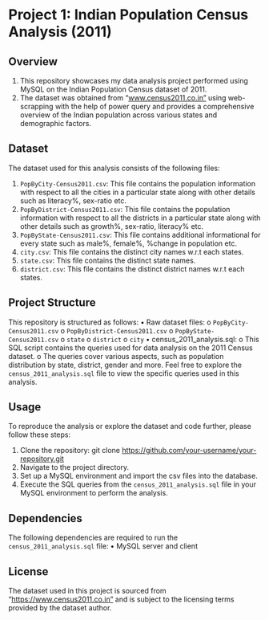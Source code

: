 # Project 1: Indian Population Census Analysis (2011)
## Overview
1. This repository showcases my data analysis project performed using MySQL on the Indian Population Census dataset of 2011. 
2. The dataset was obtained from “www.census2011.co.in” using web-scrapping with the help of power query and provides a comprehensive overview of the Indian population across various states and demographic factors.
## Dataset
The dataset used for this analysis consists of the following files:
1. `PopByCity-Census2011.csv`: This file contains the population information with respect to all the cities in a particular state along with other details such as literacy%, sex-ratio etc.
2. `PopByDistrict-Census2011.csv`: This file contains the population information with respect to all the districts in a particular state along with other details such as growth%, sex-ratio, literacy% etc.
3. `PopByState-Census2011.csv`: This file contains additional informational for every state such as male%, female%, %change in population etc.
4. `city.csv`: This file contains the distinct city names w.r.t each states.
5. `state.csv`: This file contains the distinct state names.
6. `district.csv`: This file contains the distinct district names w.r.t each states.
## Project Structure
This repository is structured as follows:
•	Raw dataset files: 
o	`PopByCity-Census2011.csv`
o	`PopByDistrict-Census2011.csv`
o	`PopByState-Census2011.csv`
o	`state`
o	`district`
o	`city`
•	census_2011_analysis.sql: 
o	This SQL script contains the queries used for data analysis on the 2011 Census dataset. 
o	The queries cover various aspects, such as population distribution by state, district, gender and more.
Feel free to explore the `census_2011_analysis.sql` file to view the specific queries used in this analysis.
## Usage
To reproduce the analysis or explore the dataset and code further, please follow these steps:
1.	Clone the repository:
git clone https://github.com/your-username/your-repository.git
2.	Navigate to the project directory.
3.	Set up a MySQL environment and import the csv files into the database.
4.	Execute the SQL queries from the `census_2011_analysis.sql` file in your MySQL environment to perform the analysis.
## Dependencies
The following dependencies are required to run the `census_2011_analysis.sql` file:
•	MySQL server and client
## License
The dataset used in this project is sourced from “https://www.census2011.co.in” and is subject to the licensing terms provided by the dataset author.

